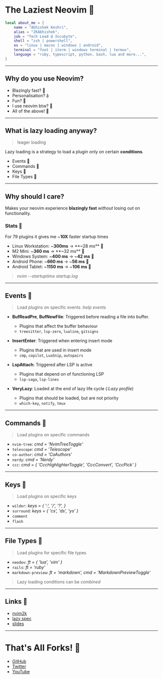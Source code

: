 # The Laziest Neovim 

```lua
local about_me = {
    name = "Abhishek Keshri",
    alias = "2KAbhishek",
    job = "Tech Lead @ Incubyte",
    shell = "zsh | powershell",
    os = "linux | macos | windows | android",
    terminal = "foot | iterm | windows terminal | termux",
    language = "ruby, typescript, python, bash, lua and more...",
}
```

---

## Why do you use Neovim?

- Blazingly fast? 󱓞
- Personalisation? 
- Fun? 
- I use neovim btw? 󰱫
- All of the above! 

---

## What is lazy loading anyway?

> !eager loading

Lazy loading is a strategy to load a plugin only on certain **conditions**.

- Events 
- Commands 
- Keys 
- File Types 

---

## Why should I care?

Makes your neovim experience **blazingly fast** _without_ losing out on functionality.

### Stats 

For 79 plugins it gives me ~**10X** faster startup times

- Linux Workstation: ~**300ms** -> **~28 ms** 
- M2 Mini: ~**360 ms** -> **~32 ms** 
- Windows System: ~**400 ms** -> ~**42 ms** 
- Android Phone: ~**660 ms** -> ~**56 ms** 
- Android Tablet: ~**1150 ms** -> ~**106 ms** 

> _nvim --startuptime startup.log_

---

## Events 

> Load plugins on specific events _:help events_

- **BufReadPre**, **BufNewFile**: Triggered before reading a file into buffer.

  - Plugins that affect the buffer behaviour
  - `treesitter`, `lsp-zero`, `lualine`, `gitsigns`

- **InsertEnter**: Triggered when entering insert mode

  - Plugins that are used in insert mode
  - `cmp`, `copilot`, `LuaSnip`, `autopairs`

- **LspAttach**: Triggered after LSP is active

  - Plugins that depend on of functioning LSP
  - `lsp-saga`, `lsp-lines`

- **VeryLazy**: Loaded at the end of lazy life cycle (_:Lazy profile_)
  - Plugins that should be loaded, but are not priority
  - `which-key`, `notify`, `tmux`

---

## Commands 

> Load plugins on specific commands

- `nvim-tree`: _cmd = 'NvimTreeToggle'_
- `telescope`: _cmd = 'Telescope'_
- `co-author`: _cmd = 'CoAuthors'_
- `nerdy`: _cmd = 'Nerdy'_
- `ccc`: _cmd = { 'CccHighlighterToggle', 'CccConvert', 'CccPick' }_

---

## Keys 

> Load plugins on specific keys

- `wilder`: _keys = { ':', '/', '?', }_
- `surround`: _keys = { 'cs', 'ds', 'ys' }_
- `comment`
- `flash`

---

## File Types 

> Load plugins for specific file types

- `neodev`: _ft = { 'lua', 'vim' }_
- `rails`: _ft = 'ruby'_
- `markdown-preview`: _ft = 'markdown', cmd = 'MarkdownPreviewToggle'_

> Lazy loading conditions can be _combined_

---

## Links 

- [nvim2k](https://github.com/2KAbhishek/nvim2k)
- [lazy spec](https://github.com/2KAbhishek/nvim2k/blob/main/lua/plugins/list.lua)
- [slides](https://github.com/2KAbhishek/talks/blob/main/the-laziest-neovim.md)

---

# That's All Forks! 

- [GitHub](https://github.com/2KAbhishek)
- [Twitter](https://twitter.com/2KAbhishek)
- [YouTube](https://youtube.com/2KAbhishek)
